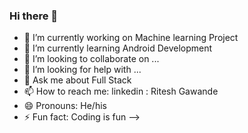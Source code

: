### Hi there 👋

- 🔭 I’m currently working on Machine learning Project
- 🌱 I’m currently learning Android Development
- 👯 I’m looking to collaborate on ...
- 🤔 I’m looking for help with ...
- 💬 Ask me about Full Stack
- 📫 How to reach me: linkedin : Ritesh Gawande
- 😄 Pronouns: He/his
- ⚡ Fun fact: Coding is fun
-->
